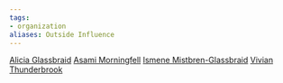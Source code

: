 ```yaml
---
tags: 
- organization
aliases: Outside Influence
---
```

[Alicia Glassbraid](../npcs/people/aclicia-glassbraid.md) [Asami Morningfell](../npcs/people/asami-morningfell.md) [Ismene Mistbren-Glassbraid](../npcs/people/ismene-mistbren-glassbraid.md) [Vivian Thunderbrook](../npcs/people/vivian-thunderbrook.md) 